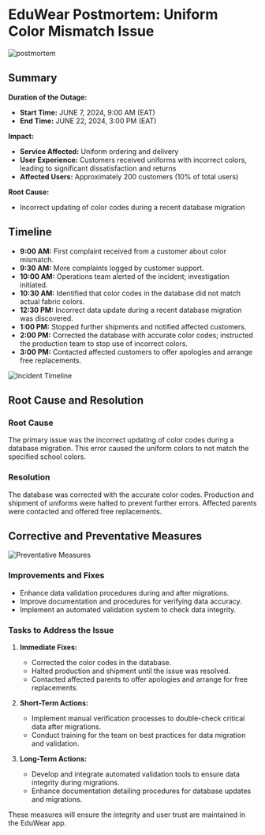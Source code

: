 # EduWear Postmortem: Uniform Color Mismatch Issue
![postmortem](https://encrypted-tbn0.gstatic.com/images?q=tbn:ANd9GcTXXnO_I-Agevzs-2nFKggrpEQz_JO1xsuiAA&s)
## Summary
**Duration of the Outage:**  
- **Start Time:** JUNE 7, 2024, 9:00 AM (EAT)
- **End Time:** JUNE 22, 2024, 3:00 PM (EAT)

**Impact:**  
- **Service Affected:** Uniform ordering and delivery
- **User Experience:** Customers received uniforms with incorrect colors, leading to significant dissatisfaction and returns
- **Affected Users:** Approximately 200 customers (10% of total users)

**Root Cause:**  
- Incorrect updating of color codes during a recent database migration

## Timeline
- **9:00 AM:** First complaint received from a customer about color mismatch.
- **9:30 AM:** More complaints logged by customer support.
- **10:00 AM:** Operations team alerted of the incident; investigation initiated.
- **10:30 AM:** Identified that color codes in the database did not match actual fabric colors.
- **12:30 PM:** Incorrect data update during a recent database migration was discovered.
- **1:00 PM:** Stopped further shipments and notified affected customers.
- **2:00 PM:** Corrected the database with accurate color codes; instructed the production team to stop use of incorrect colors.
- **3:00 PM:** Contacted affected customers to offer apologies and arrange free replacements.

![Incident Timeline](https://encrypted-tbn0.gstatic.com/images?q=tbn:ANd9GcTUeNFDPE0T65bFx96weQB0tEm4gZmcW1IEwA&s)

## Root Cause and Resolution
### Root Cause
The primary issue was the incorrect updating of color codes during a database migration. This error caused the uniform colors to not match the specified school colors.

### Resolution
The database was corrected with the accurate color codes. Production and shipment of uniforms were halted to prevent further errors. Affected parents were contacted and offered free replacements.

## Corrective and Preventative Measures
![Preventative Measures](https://encrypted-tbn0.gstatic.com/images?q=tbn:ANd9GcTWkLBeBCxPQrNtsUTuDn_gsJiGxZtMqhlvZw&s)
### Improvements and Fixes
- Enhance data validation procedures during and after migrations.
- Improve documentation and procedures for verifying data accuracy.
- Implement an automated validation system to check data integrity.

### Tasks to Address the Issue
1. **Immediate Fixes:**
   - Corrected the color codes in the database.
   - Halted production and shipment until the issue was resolved.
   - Contacted affected parents to offer apologies and arrange for free replacements.

2. **Short-Term Actions:**
   - Implement manual verification processes to double-check critical data after migrations.
   - Conduct training for the team on best practices for data migration and validation.

3. **Long-Term Actions:**
   - Develop and integrate automated validation tools to ensure data integrity during migrations.
   - Enhance documentation detailing procedures for database updates and migrations.

These measures will ensure the integrity and user trust are maintained in the EduWear app.

